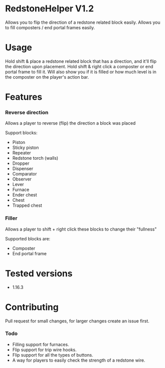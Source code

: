 # RedstoneHelper V1.2
Allows you to flip the direction of a redstone related block easily.
Allows you to fill composters / end portal frames easily.

# Usage
Hold shift & place a redstone related block that has a direction, and it'll flip the direction upon placement.
Hold shift & right click a composter or end portal frame to fill it. Will also show you if it is filled or how much level is in the composter on the player's action bar.



# Features
### Reverse direction
Allows a player to reverse (flip) the direction a block was placed

Support blocks:
* Piston
* Sticky piston
* Repeater
* Redstone torch (walls)
* Dropper
* Dispenser
* Comparator
* Observer
* Lever
* Furnace
* Ender chest
* Chest
* Trapped chest
### Filler
Allows a player to shift + right click these blocks to change their "fullness"

Supported blocks are:
* Composter
* End portal frame



# Tested versions
* 1.16.3

# Contributing
Pull request for small changes, for larger changes create an issue first.

### Todo
* Filling support for furnaces.
* Flip support for trip wire hooks.
* Flip support for all the types of buttons.
* A way for players to easily check the strength of a redstone wire.
